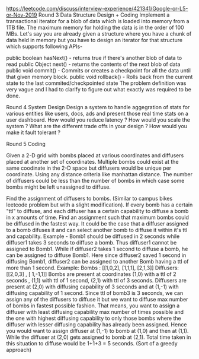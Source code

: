 https://leetcode.com/discuss/interview-experience/421341/Google-or-L5-or-Nov-2019
Round 3
Data Structure Design + Coding
Implement a transactional iterator for a blob of data which is loaded into memory from a 1TB file. The maximum memory for holding the data is in the order of 100 MBs. Let's say you are already given a structure where you have a chunk of data held in memory but you have to design an iterator for that structure which supports following APIs-

public boolean hasNext() - returns true if there's another blob of data to read
public Object next() - returns the contents of the next blob of data
public void commit() - Commits or creates a checkpoint for all the data until that given memory block.
public void rollback() - Rolls back from the current state to the last commited/checkpointed state
The problem definition was very vague and I had to clarify to figure out what exactly was required to be done.

Round 4
System Design
Design a system to handle aggegration of stats for various entities like users, docs, ads and present those real time stats on a user dashboard. How would you reduce latency ? How would you scale the system ? What are the different trade offs in your design ? How would you make it fault tolerant ?

Round 5
Coding

Given a 2-D grid with bombs placed at various coordinates and diffusers placed at another set of coordinates. Multiple bombs could exist at the same coodinate in the 2-D space but diffusers would be unique per coordinate. Using any distance criteria like manhattan distance. The number of diffusers could be less than the number of bombs in which case some bombs might be left unassigned to diffuse.

Find the assignment of diffusers to bombs. (Similar to campus bikes leetcode problem but with a slight modification).
If every bomb has a certain "ttl" to diffuse, and each diffuser has a certain capability to diffuse a bomb in x amounts of time. Find an assignment such that maximum bombs could be diffused in the fastest way. It could be the case that a diffuser assigned to a bomb difuses it and can select another bomb to diffuse it within it's ttl and capability.
Example - Bomb1 should be diffused in 2 seconds while diffuser1 takes 3 seconds to diffuse a bomb. Thus diffuser1 cannot be assigned to Bomb1. While if diffuser2 takes 1 second to diffuse a bomb, he can be assigned to diffuse Bomb1. Here since diffuser2 saved 1 second in diffusing Bomb1, diffuser2 can be assigned to another Bomb having a ttl of more than 1 second.
Example: Bombs : [[1,0,2], [1,1,1], [2,1,3]] Diffusers: [[2,0,3] , [ 1,-1,1]]
Bombs are present at coordinates (1,0) with a ttl of 2 seconds , (1,1) with ttl of 1 second, (2,1) with ttl of 3 seconds.
Diffusers are present at (2,0) with diffusing capability of 3 seconds and at (1,-1) with diffusing capability of 1 second.
Since ttl of bomb3 is 3 seconds, we can assign any of the diffusers to diffuse it but we want to diffuse max number of bombs in fastest possible fashion. That means, you want to assign a diffuser with least diffusing capability max number of times possible and the one with highest diffusing capability to only those bombs where the diffuser with lesser diffusing capability has already been assigned. Hence you would want to assign diffuser at (1,-1) to bomb at (1,0) and then at (1,1). While the diffuser at (2,0) gets assigned to bomb at (2,1). Total time taken in this situation to diffuse would be 1+1+3 = 5 seconds. (Sort of a greedy approach)
